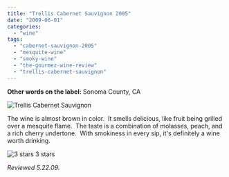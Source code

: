 ```yaml
---
title: "Trellis Cabernet Sauvignon 2005"
date: "2009-06-01"
categories:
  - "wine"
tags:
  - "cabernet-sauvignon-2005"
  - "mesquite-wine"
  - "smoky-wine"
  - "the-gourmez-wine-review"
  - "trellis-cabernet-sauvignon"
---
```


**Other words on the label:** Sonoma County, CA

![](http://www.rebeccagomezfarrell.com/photos/trellis.jpg "Trellis Cabernet Sauvignon")

The wine is almost brown in color.  It smells delicious, like fruit being grilled over a mesquite flame.  The taste is a combination of molasses, peach, and a rich cherry undertone.  With smokiness in every sip, it's definitely a wine worth drinking.




<div class="caption">

![3 stars](http://s3.amazonaws.com/thegourmez-wpmedia/2009/02/rating_avocado1.gif "rating_avocado1") 3 stars</div>


_Reviewed 5.22.09._
